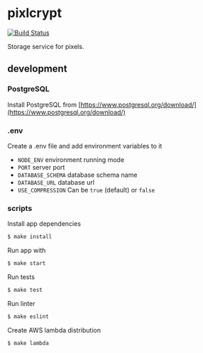 # pixlcrypt
[![Build Status](https://travis-ci.org/thepatrik/pixlcrypt.svg?branch=master)](https://travis-ci.org/thepatrik/pixlcrypt)

Storage service for pixels.

## development

### PostgreSQL

Install PostgreSQL from [https://www.postgresql.org/download/](https://www.postgresql.org/download/)

### .env

Create a .env file and add environment variables to it

* `NODE_ENV` environment running mode
* `PORT` server port
* `DATABASE_SCHEMA` database schema name
* `DATABASE_URL` database url
* `USE_COMPRESSION` Can be `true` (default) or `false`

### scripts

Install app dependencies

```bash
$ make install
```

Run app with

```bash
$ make start
```

Run tests

```bash
$ make test
```

Run linter
```bash
$ make eslint
```

Create AWS lambda distribution
```bash
$ make lambda
```
